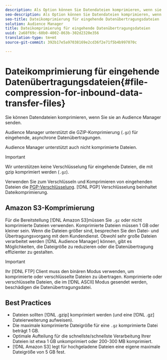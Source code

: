 ```yaml
---
description: Als Option können Sie Datendateien komprimieren, wenn sie an Audience Manager gesendet werden.
seo-description: Als Option können Sie Datendateien komprimieren, wenn sie an Audience Manager gesendet werden.
seo-title: Dateikomprimierung für eingehende Datenübertragungsdateien
solution: Audience Manager
title: Dateikomprimierung für eingehende Datenübertragungsdateien
uuid: 2a68f69c-60b0-4002-863b-302d2320e356
translation-type: tm+mt
source-git-commit: 392b17e5a97038169e2cd36f2e71f5b4b997070c

---
```



# Dateikomprimierung für eingehende Datenübertragungsdateien{#file-compression-for-inbound-data-transfer-files}

Sie können Datendateien komprimieren, wenn Sie sie an Audience Manager senden.

<!-- inbound-file-compression.xml -->

Audience Manager unterstützt die GZIP-Komprimierung (`.gz`) für eingehende, asynchrone Datenübertragungen.

Audience Manager unterstützt auch nicht komprimierte Dateien.

>[!IMPORTANT]
>
>Wir unterstützen keine Verschlüsselung für eingehende Dateien, die mit gzip komprimiert werden (`.gz`).
>
>Verwenden Sie zum Verschlüsseln und Komprimieren von eingehenden Dateien die [PGP-Verschlüsselung](../../../integration/sending-audience-data/batch-data-transfer-explained/inbound-file-encryption.md). [!DNL PGP] Verschlüsselung beinhaltet Dateikomprimierung.

## Amazon S3-Komprimierung

Für die Bereitstellung [!DNL Amazon S3]müssen Sie `.gz` oder nicht komprimierte Dateien verwenden. Komprimierte Dateien müssen 1 GB oder kleiner sein. Wenn die Dateien größer sind, besprechen Sie den Datei- und Übertragungsvorgang mit dem Kundendienst. Obwohl sehr große Dateien verarbeitet werden [!DNL Audience Manager] können, gibt es Möglichkeiten, die Dateigröße zu reduzieren oder die Datenübertragung effizienter zu gestalten.

>[!IMPORTANT]
>
>Ihr [!DNL FTP] Client muss den binären Modus verwenden, um komprimierte oder verschlüsselte Dateien zu übertragen. Komprimierte oder verschlüsselte Dateien, die im [!DNL ASCII] Modus gesendet werden, beschädigen die Datenübertragungsdatei.

## Best Practices

* Dateien sollten [!DNL .gzip] komprimiert werden (und eine [!DNL .gz] Dateierweiterung aufweisen).
* Die maximale komprimierte Dateigröße für eine `.gz` komprimierte Datei beträgt 1 GB.
* Optimale Aufteilung für die schnellste/schnellste Verarbeitung Ihrer Dateien ist etwa 1 GB unkomprimiert oder 200-300 MB komprimiert.
* [!DNL Amazon S3] legt für hochgeladene Dateien eine eigene maximale Dateigröße von 5 GB fest.
